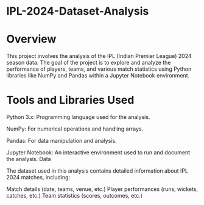 # IPL-2024-Dataset-Analysis


# Overview
This project involves the analysis of the IPL (Indian Premier League) 2024 season data. The goal of the project is to explore and analyze the performance of players, teams, and various match statistics using Python libraries like NumPy and Pandas within a Jupyter Notebook environment.

# Tools and Libraries Used
Python 3.x: Programming language used for the analysis.

NumPy: For numerical operations and handling arrays.

Pandas: For data manipulation and analysis.

Jupyter Notebook: An interactive environment used to run and document the analysis.
Data

The dataset used in this analysis contains detailed information about IPL 2024 matches, including:

Match details (date, teams, venue, etc.)
Player performances (runs, wickets, catches, etc.)
Team statistics (scores, outcomes, etc.)
